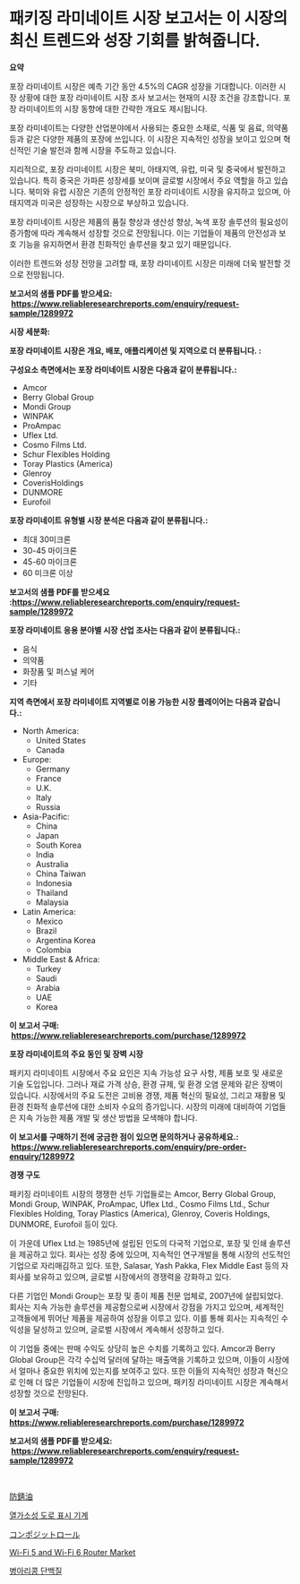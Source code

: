<p><h1>패키징 라미네이트 시장 보고서는 이 시장의 최신 트렌드와 성장 기회를 밝혀줍니다.</h1></p><p><strong>요약</strong></p>
<p><p>포장 라미네이트 시장은 예측 기간 동안 4.5%의 CAGR 성장을 기대합니다. 이러한 시장 상황에 대한 포장 라미네이트 시장 조사 보고서는 현재의 시장 조건을 강조합니다. 포장 라미네이트의 시장 동향에 대한 간략한 개요도 제시됩니다.</p><p>포장 라미네이트는 다양한 산업분야에서 사용되는 중요한 소재로, 식품 및 음료, 의약품 등과 같은 다양한 제품의 포장에 쓰입니다. 이 시장은 지속적인 성장을 보이고 있으며 혁신적인 기술 발전과 함께 시장을 주도하고 있습니다.</p><p>지리적으로, 포장 라미네이트 시장은 북미, 아태지역, 유럽, 미국 및 중국에서 발전하고 있습니다. 특히 중국은 가파른 성장세를 보이며 글로벌 시장에서 주요 역할을 하고 있습니다. 북미와 유럽 시장은 기존의 안정적인 포장 라미네이트 시장을 유지하고 있으며, 아태지역과 미국은 성장하는 시장으로 부상하고 있습니다.</p><p>포장 라미네이트 시장은 제품의 품질 향상과 생산성 향상, 녹색 포장 솔루션의 필요성이 증가함에 따라 계속해서 성장할 것으로 전망됩니다. 이는 기업들이 제품의 안전성과 보호 기능을 유지하면서 환경 친화적인 솔루션을 찾고 있기 때문입니다.</p><p>이러한 트렌드와 성장 전망을 고려할 때, 포장 라미네이트 시장은 미래에 더욱 발전할 것으로 전망됩니다.</p></p>
<p><strong>보고서의 샘플 PDF를 받으세요: &nbsp;<a href="https://www.reliableresearchreports.com/enquiry/request-sample/1289972">https://www.reliableresearchreports.com/enquiry/request-sample/1289972</a></strong></p>
<p><strong>시장 세분화:</strong></p>
<p><strong> 포장 라미네이트 시장은 개요, 배포, 애플리케이션 및 지역으로 더 분류됩니다. :</strong></p>
<p><strong>구성요소 측면에서는 포장 라미네이트 시장은 다음과 같이 분류됩니다.:</strong></p>
<p><ul><li>Amcor</li><li>Berry Global Group</li><li>Mondi Group</li><li>WINPAK</li><li>ProAmpac</li><li>Uflex Ltd.</li><li>Cosmo Films Ltd.</li><li>Schur Flexibles Holding</li><li>Toray Plastics (America)</li><li>Glenroy</li><li>CoverisHoldings</li><li>DUNMORE</li><li>Eurofoil</li></ul></p>
<p><strong> 포장 라미네이트 유형별 시장 분석은 다음과 같이 분류됩니다.:</strong></p>
<p><ul><li>최대 30미크론</li><li>30-45 마이크론</li><li>45-60 마이크론</li><li>60 미크론 이상</li></ul></p>
<p><strong>보고서의 샘플 PDF를 받으세요 :<a href="https://www.reliableresearchreports.com/enquiry/request-sample/1289972">https://www.reliableresearchreports.com/enquiry/request-sample/1289972</a></strong></p>
<p><strong> 포장 라미네이트 응용 분야별 시장 산업 조사는 다음과 같이 분류됩니다.:</strong></p>
<p><ul><li>음식</li><li>의약품</li><li>화장품 및 퍼스널 케어</li><li>기타</li></ul></p>
<p><strong>지역 측면에서 포장 라미네이트 지역별로 이용 가능한 시장 플레이어는 다음과 같습니다.:</strong></p>
<p><ul>
    <li>
        North America:
        <ul>
            <li>United States</li>
            <li>Canada</li>
        </ul>
    </li>
    <li>
        Europe:
        <ul>
            <li>Germany</li>
            <li>France</li>
            <li>U.K.</li>
            <li>Italy</li>
            <li>Russia</li>
        </ul>
    </li>
    <li>
        Asia-Pacific:
        <ul>
            <li>China</li>
            <li>Japan</li>
            <li>South Korea</li>
            <li>India</li>
            <li>Australia</li>
            <li>China Taiwan</li>
            <li>Indonesia</li>
            <li>Thailand</li>
            <li>Malaysia</li>
        </ul>
    </li>
    <li>
        Latin America:
        <ul>
            <li>Mexico</li>
            <li>Brazil</li>
            <li>Argentina Korea</li>
            <li>Colombia</li>
        </ul>
    </li>
    <li>
        Middle East & Africa:
        <ul>
            <li>Turkey</li>
            <li>Saudi</li>
            <li>Arabia</li>
            <li>UAE</li>
            <li>Korea</li>
        </ul>
    </li>
    </ul></p>
<p><strong>이 보고서 구매: &nbsp;<a href="https://www.reliableresearchreports.com/purchase/1289972">https://www.reliableresearchreports.com/purchase/1289972</a></strong></p>
<p><strong>포장 라미네이트의 주요 동인 및 장벽 시장</strong></p>
<p><p>패키지 라미네이트 시장에서 주요 요인은 지속 가능성 요구 사항, 제품 보호 및 새로운 기술 도입입니다. 그러나 재료 가격 상승, 환경 규제, 및 환경 오염 문제와 같은 장벽이 있습니다. 시장에서의 주요 도전은 고비용 경쟁, 제품 혁신의 필요성, 그리고 재활용 및 환경 친화적 솔루션에 대한 소비자 수요의 증가입니다. 시장의 미래에 대비하여 기업들은 지속 가능한 제품 개발 및 생산 방법을 모색해야 합니다.</p></p>
<p><strong>이 보고서를 구매하기 전에 궁금한 점이 있으면 문의하거나 공유하세요.: &nbsp;<a href="https://www.reliableresearchreports.com/enquiry/pre-order-enquiry/1289972">https://www.reliableresearchreports.com/enquiry/pre-order-enquiry/1289972</a></strong></p>
<p><strong>경쟁 구도</strong></p>
<p><p>패키징 라미네이트 시장의 쟁쟁한 선두 기업들로는 Amcor, Berry Global Group, Mondi Group, WINPAK, ProAmpac, Uflex Ltd., Cosmo Films Ltd., Schur Flexibles Holding, Toray Plastics (America), Glenroy, Coveris Holdings, DUNMORE, Eurofoil 등이 있다. </p><p>이 가운데 Uflex Ltd.는 1985년에 설립된 인도의 다국적 기업으로, 포장 및 인쇄 솔루션을 제공하고 있다. 회사는 성장 중에 있으며, 지속적인 연구개발을 통해 시장의 선도적인 기업으로 자리매김하고 있다. 또한, Salasar, Yash Pakka, Flex Middle East 등의 자회사를 보유하고 있으며, 글로벌 시장에서의 경쟁력을 강화하고 있다.</p><p>다른 기업인 Mondi Group는 포장 및 종이 제품 전문 업체로, 2007년에 설립되었다. 회사는 지속 가능한 솔루션을 제공함으로써 시장에서 강점을 가지고 있으며, 세계적인 고객들에게 뛰어난 제품을 제공하여 성장을 이루고 있다. 이를 통해 회사는 지속적인 수익성을 달성하고 있으며, 글로벌 시장에서 계속해서 성장하고 있다.</p><p>이 기업들 중에는 판매 수익도 상당히 높은 수치를 기록하고 있다. Amcor과 Berry Global Group은 각각 수십억 달러에 달하는 매출액을 기록하고 있으며, 이들이 시장에서 얼마나 중요한 위치에 있는지를 보여주고 있다. 또한 이들의 지속적인 성장과 혁신으로 인해 더 많은 기업들이 시장에 진입하고 있으며, 패키징 라미네이트 시장은 계속해서 성장할 것으로 전망된다.</p></p>
<p><strong>이 보고서 구매: &nbsp; <a href="https://www.reliableresearchreports.com/purchase/1289972">https://www.reliableresearchreports.com/purchase/1289972</a></strong></p>
<p><strong>보고서의 샘플 PDF를 받으세요: &nbsp;<a href="https://www.reliableresearchreports.com/enquiry/request-sample/1289972">https://www.reliableresearchreports.com/enquiry/request-sample/1289972</a></strong><strong></strong></p>
<p>&nbsp;</p>
<p><p><a href="https://medium.com/@charm854/%E3%82%A2%E3%83%B3%E3%83%81%E3%83%A9%E3%82%B9%E3%83%88%E3%82%AA%E3%82%A4%E3%83%AB%E5%B8%82%E5%A0%B4%E5%88%86%E6%9E%90-%E3%81%9D%E3%81%AEcagr-%E5%B8%82%E5%A0%B4%E3%82%BB%E3%82%B0%E3%83%A1%E3%83%B3%E3%83%86%E3%83%BC%E3%82%B7%E3%83%A7%E3%83%B3-%E3%81%8A%E3%82%88%E3%81%B3%E3%82%B0%E3%83%AD%E3%83%BC%E3%83%90%E3%83%AB%E7%94%A3%E6%A5%AD%E6%A6%82%E8%A6%81-438e012c9709">防錆油</a></p><p><a href="https://medium.com/@joananitzsche/%EC%97%B4%EA%B0%80%EC%86%8C%EC%84%B1-%EB%8F%84%EB%A1%9C%ED%91%9C%EC%A7%80%EA%B8%B0%EA%B3%84-%EC%8B%9C%EC%9E%A5-%EC%A0%90%EC%9C%A0%EC%9C%A8-%EB%B3%80%ED%99%94-%EB%B0%8F-%EC%8B%9C%EC%9E%A5-%EC%84%B1%EC%9E%A5-%EC%A0%84%EB%A7%9D-2024%EB%85%84-2031%EB%85%84-006c0236c742">열가소성 도로 표시 기계</a></p><p><a href="https://medium.com/@vivakuvalis2005/%E8%A4%87%E5%90%88%E3%83%AD%E3%83%BC%E3%83%AB%E5%B8%82%E5%A0%B4%E3%83%A1%E3%83%88%E3%83%AA%E3%83%83%E3%82%AF%E3%82%B9%E3%81%AE%E8%A7%A3%E8%AA%AD-%E5%B8%82%E5%A0%B4%E3%82%B7%E3%82%A7%E3%82%A2-%E3%83%88%E3%83%AC%E3%83%B3%E3%83%89-%E3%81%8A%E3%82%88%E3%81%B3%E6%88%90%E9%95%B7%E3%83%91%E3%82%BF%E3%83%BC%E3%83%B3-2746e3d8a4b2">コンポジットロール</a></p><p><a href="https://issuu.com/reportprime-2/docs/wi-fi-5-and-wi-fi-6-router-market-size-2030.pptx">Wi-Fi 5 and Wi-Fi 6 Router Market</a></p><p><a href="https://github.com/mpodehpw07370073/Market-Research-Report-List-1/blob/main/72805161974.md">병아리콩 단백질</a></p></p>